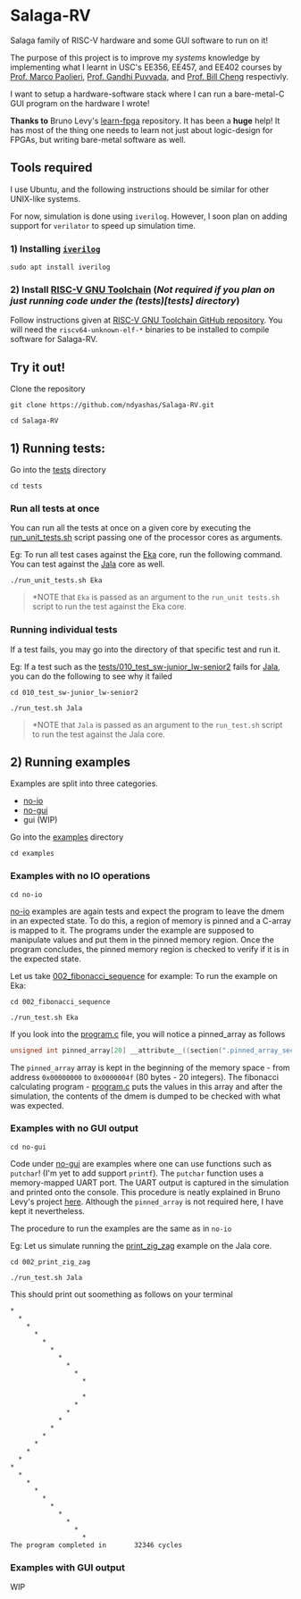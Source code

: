 # Salaga-RV

Salaga family of RISC-V hardware and some GUI software to run on it!

The purpose of this project is to improve my *systems* knowledge by implementing what I learnt in USC's EE356, EE457, and EE402 courses by [Prof. Marco Paolieri](https://qed.usc.edu/paolieri/), [Prof. Gandhi Puvvada](https://viterbi.usc.edu/directory/faculty/Puvvada/Gandhi), and [Prof. Bill Cheng](http://merlot.usc.edu/william/usc/) respectivly.

I want to setup a hardware-software stack where I can run a bare-metal-C GUI program on the hardware I wrote!

**Thanks to** Bruno Levy's [learn-fpga](https://github.com/BrunoLevy/learn-fpga) repository. It has been a **huge** help! It has most of the thing one needs to learn not just about logic-design for FPGAs, but writing bare-metal software as well.

## Tools required
I use Ubuntu, and the following instructions should be similar for other UNIX-like systems.

For now, simulation is done using `iverilog`. However, I soon plan on adding support for `verilator` to speed up simulation time.

### 1) Installing [`iverilog`](http://iverilog.icarus.com/)
```
sudo apt install iverilog
```

### 2) Install [RISC-V GNU Toolchain](https://github.com/riscv-collab/riscv-gnu-toolchain#installation-newliblinux-multilib) (*Not required if you plan on just running code under the (tests)[tests] directory*)
Follow instructions given at [RISC-V GNU Toolchain GitHub repository](https://github.com/riscv-collab/riscv-gnu-toolchain#installation-newliblinux-multilib). You will need the `riscv64-unknown-elf-*` binaries to be installed to compile software for Salaga-RV.

## Try it out!
Clone the repository
```
git clone https://github.com/ndyashas/Salaga-RV.git
```
```
cd Salaga-RV
```

## 1) Running tests:
Go into the [tests](tests) directory
```
cd tests
```

### Run all tests at once
You can run all the tests at once on a given core by executing the [run_unit_tests.sh](tests/run_unit_tests.sh) script passing one of the processor cores as arguments.

Eg: To run all test cases against the [Eka](RTL/CORES/Eka) core, run the following command. You can test against the [Jala](RTL/CORES/Jala) core as well.
```
./run_unit_tests.sh Eka
```
> *NOTE that `Eka` is passed as an argument to the `run_unit tests.sh` script to run the test against the Eka core.

### Running individual tests
If a test fails, you may go into the directory of that specific test and run it.

Eg: If a test such as the [tests/010_test_sw-junior_lw-senior2](tests/010_test_sw-junior_lw-senior2) fails for [Jala](RTL/CORES/Jala), you can do the following to see why it failed
```
cd 010_test_sw-junior_lw-senior2
```
```
./run_test.sh Jala
```
> *NOTE that `Jala` is passed as an argument to the `run_test.sh` script to run the test against the Jala core.

## 2) Running examples
Examples are split into three categories.
- [no-io](README.md#examples-with-no-io-operations)
- [no-gui](README.md#examples-with-no-gui-output)
- gui (WIP)

Go into the [examples](examples) directory
```
cd examples
```

### Examples with no IO operations
```
cd no-io
```
[no-io](examples/no-io) examples are again tests and expect the program to leave the dmem in an expected state. To do this, a region of memory is pinned and a C-array is mapped to it. The programs under the example are supposed to manipulate values and put them in the pinned memory region. Once the program concludes, the pinned memory region is checked to verify if it is in the expected state.

Let us take [002_fibonacci_sequence](examples/no-io/002_fibonacci_sequence) for example:
To run the example on Eka:
```
cd 002_fibonacci_sequence
```
```
./run_test.sh Eka
```

If you look into the [program.c](examples/no-io/002_fibonacci_sequence/program.c) file, you will notice a pinned_array as follows

```C
unsigned int pinned_array[20] __attribute__((section(".pinned_array_section")));
```

The `pinned_array` array is kept in the beginning of the memory space - from address `0x00000000` to `0x0000004f` (80 bytes - 20 integers). The fibonacci calculating program - [program.c](examples/no-io/002_fibonacci_sequence/program.c) puts the values in this array and after the simulation, the contents of the dmem is dumped to be checked with what was expected.


### Examples with no GUI output
```
cd no-gui
```
Code under [no-gui](examples/no-gui) are examples where one can use functions such as `putchar`! (I'm yet to add support `printf`). The `putchar` function uses a memory-mapped UART port. The UART output is captured in the simulation and printed onto the console. This procedure is neatly explained in Bruno Levy's project [here](https://github.com/BrunoLevy/learn-fpga/blob/master/FemtoRV/TUTORIALS/FROM_BLINKER_TO_RISCV/README.md#step-17-memory-mapped-device---lets-do-much-more-than-a-blinky-). Although the `pinned_array` is not required here, I have kept it nevertheless.

The procedure to run the examples are the same as in `no-io`

Eg: Let us simulate running the [print_zig_zag](examples/no-gui/002_print_zig_zag) example on the Jala core.
```
cd 002_print_zig_zag
```
```
./run_test.sh Jala
```
This should print out soomething as follows on your terminal
```
*                   
  *                 
    *               
      *             
        *           
          *         
            *       
              *     
                *   
                  * 
                    
                  * 
                *   
              *     
            *       
          *         
        *           
      *             
    *               
  *                 
*                   
  *                 
    *               
      *             
        *           
          *         
            *       
              *     
                *   
                  * 
The program completed in       32346 cycles
```

### Examples with GUI output
WIP
